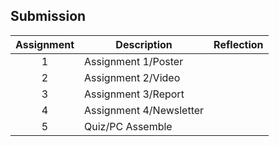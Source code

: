 ## Submission
| Assignment | Description  | Reflection |
| :-----: |  ------ | :-----: | 
| 1 | Assignment 1/Poster |  | 
| 2 | Assignment 2/Video |  | 
| 3 | Assignment 3/Report |   | 
| 4 | Assignment 4/Newsletter |  |
| 5 | Quiz/PC Assemble |  |


